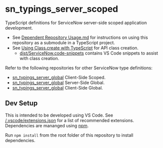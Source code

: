 # sn_typings_server_scoped

TypeScript definitions for ServiceNow server-side scoped application development.

- See [Dependent Repository Usage.md](./Dependent-Repository-Usage.md) for instructions on using this repository as a submodule in a TypeScript project.
- See [Using Class.create with TypeScript](./$$class.md) for API class creation.
  - [dist/ServiceNow.code-snippets](./dist/ServiceNow.code-snippets) contains VS Code snippets to assist with class creation.

Refer to the following repositories for other ServiceNow type definitions:

- [sn_typings_server_global](https://github.com/erwinel/sn_typings_client_scoped) Client-Side Scoped.
- [sn_typings_server_global](https://github.com/erwinel/sn_typings_server_global) Server-Side Global.
- [sn_typings_server_global](https://github.com/erwinel/sn_typings_client_global) Client-Side Global.

## Dev Setup

This is intended to be developed using VS Code. See [/.vscode/extensions.json](./.vscode/extensions.json) for a list of recommended extensions. Dependencies are mananged using [npm](https://www.npmjs.com/).

Run `npm install` from the root folder of this repository to install dependencies.
